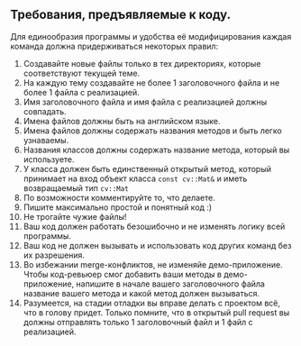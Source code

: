 ## Требования, предъявляемые к коду.

Для единообразия программы и удобства её модифицирования каждая команда должна придерживаться некоторых правил:

  1. Создавайте новые файлы только в тех директориях, которые соответствуют текущей теме.
  1. На каждую тему создавайте не более 1 заголовочного файла и не более 1 файла с реализацией.
  1. Имя заголовочного файла и имя файла с реализацией должны совпадать.
  1. Имена файлов должны быть на английском языке.
  1. Имена файлов должны содержать названия методов и быть легко узнаваемы.
  1. Названия классов должны содержать название метода, который вы используете.
  1. У класса должен быть единственный открытый метод, который принимает на вход объект класса `const cv::Mat&` 
     и иметь возвращаемый тип `cv::Mat`
  1. По возможности комментируйте то, что делаете.
  1. Пишите максимально простой и понятный код :)
  1. Не трогайте чужие файлы!
  1. Ваш код должен работать безошибочно и не изменять логику всей программы.
  1. Ваш код не должен вызывать и использовать код других команд без их разрешения.
  1. Во избежании merge-конфликтов, не изменяйе демо-приложение. Чтобы код-ревьюер смог добавить ваши методы в демо-приложение,
     напишите в начале вашего заголовочного файла название вашего метода и какой метод должен вызываться. 
  1. Разумеется, на стадии отладки вы вправе делать с проектом всё, что в голову придет. Только помните, что в открытый pull request вы          должны отправлять только 1 заголовочный файл и 1 файл с реализацией. 
  
